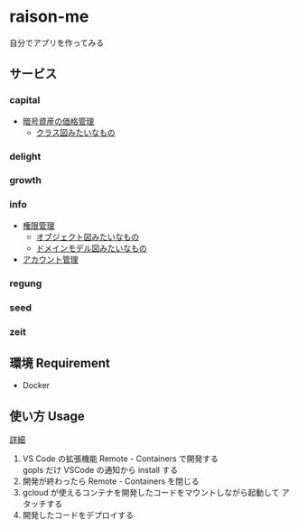 # raison-me
自分でアプリを作ってみる  

## サービス
### capital
- [暗号資産の価格管理](./docs/capital/crypto-assets.md)  
  - [クラス図みたいなもの](./docs/capital/crypto-assets.svg)  
### delight
### growth
### info
- [権限管理](./docs/info/auth-control.md)  
  - [オブジェクト図みたいなもの](./docs/info/auth-control_object-graph.svg)  
  - [ドメインモデル図みたいなもの](./docs/info/auth-control_domain-graph.svg)  
- [アカウント管理](./docs/info/account-manager.md)  
### regung
### seed
### zeit

## 環境 Requirement
- Docker

## 使い方 Usage
[詳細](./docs/usage.md)
1. VS Code の拡張機能 Remote - Containers で開発する  
gopls だけ VSCode の通知から install する  
2. 開発が終わったら Remote - Containers を閉じる  
3. gcloud が使えるコンテナを開発したコードをマウントしながら起動して アタッチする  
4. 開発したコードをデプロイする  
